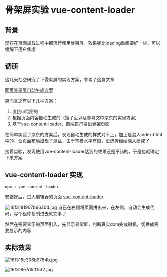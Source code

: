 # 骨架屏实验 vue-content-loader

## 背景
现在在页面加载过程中都流行使用骨架屏，效果呢比loading动画要好一些，可以缓解下用户焦虑

## 调研
这几天抽空研究了下骨架屏的实现方案，参考了这篇文章

[网页骨架屏自动生成方案](http://www.imooc.com/article/289688)

简而言之有以下几种方案：
1. 直接ui给图的
2. 根据页面内容自动生成的（饿了么以及参考文中京东的实现方案）
3. 基于vue-content-loader，前端自己拼出骨架页面

在简单实验了京东的方案后，发现自动生成的样式对不上，加上是混入index.html中的，让页面布局出现了混乱，由于笔者水平有限，没选择继续深入研究了

接着实验，发现使用vue-content-loader达到的效果还是不错的，于是也就确定下来方案

## vue-content-loader 实现
```
npm i vue-content-loader
```

安装好后，进入编辑器的页面
[vue-content-loader](http://danilowoz.com/create-vue-content-loader/)

![16f3181907b6630d.jpg](https://i.loli.net/2020/03/07/JHPfXOAcGhwxE1I.png)
自己在右侧将页面拼出来，在左侧，自动会生成代码，写个组件复制进去就完事了

然后在需要显示的页面引入，先显示骨架屏，判断真实dom完成时机，切换成需要显示的内容

## 实际效果

![16f318e306b9784b.jpg](https://i.loli.net/2020/03/07/HxXgn9jzRZkMEeK.png)



![16f318e7d5ff15f2.jpg](https://i.loli.net/2020/03/07/JY9kMECWlQbq1At.png)